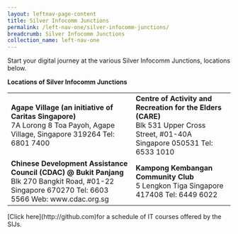 ```yaml
---
layout: leftnav-page-content
title: Silver Infocomm Junctions
permalink: /left-nav-one/silver-infocomm-junctions/
breadcrumb: Silver Infocomm Junctions
collection_name: left-nav-one
---
```


Start your digital journey at the various Silver Infocomm Junctions, locations below.

**Locations of Silver Infocomm Junctions**

<table>
<tr>
  <td>
    <b>Agape Village (an initiative of Caritas Singapore)</b>
    <br>7A Lorong 8 Toa Payoh, Agape Village,
    Singapore 319264
    Tel: 6801 7400
  </td>
  <td>
    <b>Centre of Activity and Recreation for the Elders (CARE)</b>
    <br>Blk 531 Upper Cross Street, #01-40A
    Singapore 050531
    Tel: 6533 1010
  </td>
</tr>
<tr>
  <td>
    <b>Chinese Development Assistance Council (CDAC) @ Bukit Panjang</b>
    <br>Blk 270 Bangkit Road, #01-22
    Singapore 670270
    Tel: 6603 5566
    Web: www.cdac.org.sg
  </td>
  <td>
    <b>Kampong Kembangan Community Club</b>
    <br>5 Lengkon Tiga
    Singapore 417408
    Tel: 6449 6022
  </td>
</tr>
</table>
[Click here](http://github.com)for a schedule of IT courses offered by the SIJs.
